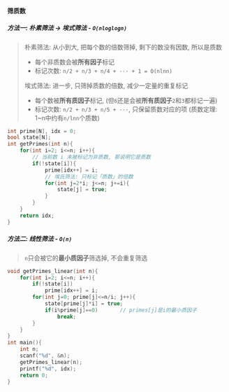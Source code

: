 #### 筛质数

##### 方法一: 朴素筛法 -> 埃式筛法 - `O(nloglogn)`
> 朴素筛法: 从小到大, 把每个数的倍数筛掉, 剩下的数没有因数, 所以是质数
> - 每个非质数会被**所有因子**标记
> - 标记次数: `n/2 + n/3 + n/4 + ··· + 1 = O(nlnn)`
> 
> 埃式筛法: 进一步, 只筛掉质数的倍数, 减少一定量的重复标记
> - 每个数被**所有质因子**标记, (但`6`还是会被**所有质因子**`2`和`3`都标记一遍)
> - 标记次数: `n/2 + n/3 + n/5 + ···`, 只保留质数对应的项 (质数定理: 1~n中约有`n/lnn`个质数)

```CPP
int prime[N], idx = 0;
bool state[N];
int getPrimes(int n){
    for(int i=2; i<=n; i++){
        // 当前数 i 未被标记为非质数, 那说明它是质数
        if(!state[i]){
            prime[idx++] = i;
            // 埃氏筛法: 只标记「质数」的倍数
            for(int j=2*i; j<=n; j+=i){
                state[j] = true;
            }
        }
    }
    return idx;
}
```


##### 方法二: 线性筛法 - `O(n)`
> `n`只会被它的**最小质因子**筛选掉, 不会重复筛选

```CPP
void getPrimes_linear(int n){
    for(int i=2; i<=n; i++){
        if(!state[i])
            prime[idx++] = i;
        for(int j=0; prime[j]<=n/i; j++){
            state[prime[j]*i] = true;
            if(i%prime[j]==0)       // primes[j]是i的最小质因子
                break;
        }
    }
}
int main(){
    int n;
    scanf("%d", &n);
    getPrimes_linear(n);
    printf("%d", idx);
    return 0;
}
```